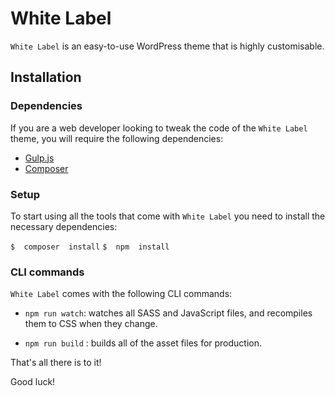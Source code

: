 
# White Label

 `White Label` is an easy-to-use WordPress theme that is highly customisable.

## Installation

###  Dependencies

If you are a web developer looking to tweak the code of the `White Label` theme, you will require the following dependencies:

- [Gulp.js](https://gulpjs.com/)
- [Composer](https://getcomposer.org/)

###  Setup

To start using all the tools that come with `White Label` you need to install the necessary dependencies:

`$  composer  install`
`$  npm  install`

###  CLI commands

`White Label` comes with the following CLI commands:

-  `npm run watch`: watches all SASS and JavaScript files, and recompiles them to CSS when they change.

-  `npm run build` : builds all of the asset files for production.

That's all there is to it!

Good luck!